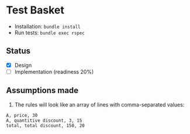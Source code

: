 # Test Basket

- Installation: `bundle install`
- Run tests: `bundle exec rspec`

## Status

- [x] Design
- [ ] Implementation (readiness 20%)

## Assumptions made

1. The rules will look like an array of lines with comma-separated values:
```
A, price, 30
A, quantitive discount, 3, 15
total, total discount, 150, 20
```
